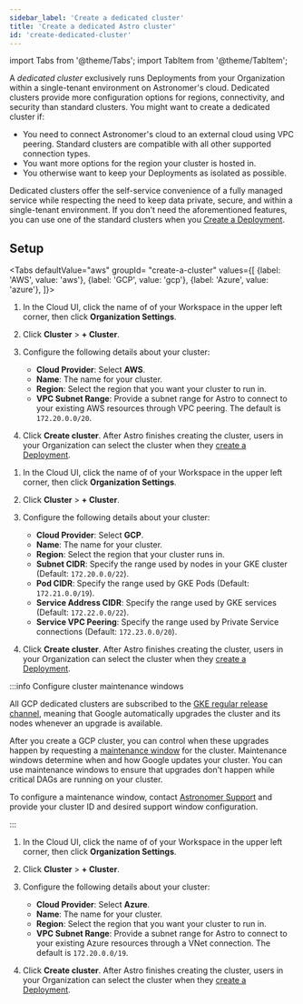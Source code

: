 ```yaml
---
sidebar_label: 'Create a dedicated cluster'
title: 'Create a dedicated Astro cluster'
id: 'create-dedicated-cluster'
---
```


import Tabs from '@theme/Tabs';
import TabItem from '@theme/TabItem';

A _dedicated cluster_ exclusively runs Deployments from your Organization within a single-tenant environment on Astronomer's cloud. Dedicated clusters provide more configuration options for regions, connectivity, and security than standard clusters. You might want to create a dedicated cluster if:

- You need to connect Astronomer's cloud to an external cloud using VPC peering. Standard clusters are compatible with all other supported connection types.
- You want more options for the region your cluster is hosted in. 
- You otherwise want to keep your Deployments as isolated as possible. 

Dedicated clusters offer the self-service convenience of a fully managed service while respecting the need to keep data private, secure, and within a single-tenant environment. If you don't need the aforementioned features, you can use one of the standard clusters when you [Create a Deployment](create-deployment.md).

## Setup

<Tabs
    defaultValue="aws"
    groupId= "create-a-cluster"
    values={[
        {label: 'AWS', value: 'aws'},
        {label: 'GCP', value: 'gcp'},
        {label: 'Azure', value: 'azure'},
    ]}>

<TabItem value="aws">

1. In the Cloud UI, click the name of of your Workspace in the upper left corner, then click **Organization Settings**.
   
2. Click **Cluster** > **+ Cluster**.
  
3. Configure the following details about your cluster:

    - **Cloud Provider**: Select **AWS**.
    - **Name**: The name for your cluster.
    - **Region**: Select the region that you want your cluster to run in.
    - **VPC Subnet Range**: Provide a subnet range for Astro to connect to your existing AWS resources through VPC peering. The default is `172.20.0.0/20`.
  
4. Click **Create cluster**. After Astro finishes creating the cluster, users in your Organization can select the cluster when they [create a Deployment](create-deployment.md). 
   
</TabItem>

<TabItem value="gcp">

1. In the Cloud UI, click the name of of your Workspace in the upper left corner, then click **Organization Settings**.
   
2. Click **Cluster** > **+ Cluster**.
   
3. Configure the following details about your cluster:

    - **Cloud Provider**: Select **GCP**.
    - **Name**: The name for your cluster.
    - **Region**: Select the region that your cluster runs in.
    - **Subnet CIDR**: Specify the range used by nodes in your GKE cluster (Default: `172.20.0.0/22`).
    - **Pod CIDR**: Specify the range used by GKE Pods (Default: `172.21.0.0/19`).
    - **Service Address CIDR**: Specify the range used by GKE services (Default: `172.22.0.0/22`).
    - **Service VPC Peering**: Specify the range used by Private Service connections (Default: `172.23.0.0/20`).
   
4. Click **Create cluster**. After Astro finishes creating the cluster, users in your Organization can select the cluster when they [create a Deployment](create-deployment.md). 

:::info Configure cluster maintenance windows

All GCP dedicated clusters are subscribed to the [GKE regular release channel](https://cloud.google.com/kubernetes-engine/docs/concepts/release-channels), meaning that Google automatically upgrades the cluster and its nodes whenever an upgrade is available.

After you create a GCP cluster, you can control when these upgrades happen by requesting a [maintenance window](https://cloud.google.com/kubernetes-engine/docs/how-to/maintenance-windows-and-exclusions#maintenance-window) for the cluster. Maintenance windows determine when and how Google updates your cluster. You can use maintenance windows to ensure that upgrades don't happen while critical DAGs are running on your cluster. 

To configure a maintenance window, contact [Astronomer Support](https://cloud.astronomer.io/open-support-request) and provide your cluster ID and desired support window configuration.

:::

</TabItem>

<TabItem value="azure">

1. In the Cloud UI, click the name of of your Workspace in the upper left corner, then click **Organization Settings**.
   
2. Click **Cluster** > **+ Cluster**.
   
3. Configure the following details about your cluster:

    - **Cloud Provider**: Select **Azure**.
    - **Name**: The name for your cluster.
    - **Region**: Select the region that you want your cluster to run in.
    - **VPC Subnet Range**: Provide a subnet range for Astro to connect to your existing Azure resources through a VNet connection. The default is `172.20.0.0/19`.
  
4. Click **Create cluster**. After Astro finishes creating the cluster, users in your Organization can select the cluster when they [create a Deployment](create-deployment.md). 

</TabItem>

</Tabs>
